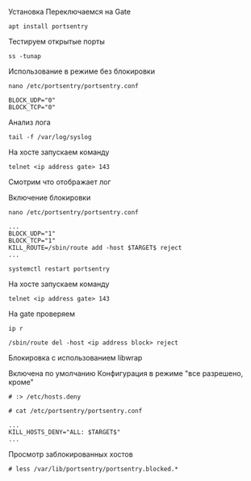 Установка
Переключаемся на Gate
```
apt install portsentry
```
Тестируем открытые порты
```
ss -tunap
```
Использование в режиме без блокировки
```
nano /etc/portsentry/portsentry.conf
```
```
BLOCK_UDP="0"
BLOCK_TCP="0"
```
Анализ лога
```
tail -f /var/log/syslog
```
На хосте запускаем команду
```
telnet <ip address gate> 143
```
Смотрим что отображает лог


Включение блокировки
```
nano /etc/portsentry/portsentry.conf
```
```
...
BLOCK_UDP="1"
BLOCK_TCP="1"
KILL_ROUTE=/sbin/route add -host $TARGET$ reject
...
```
```
systemctl restart portsentry
```
На хосте запускаем команду
```
telnet <ip address gate> 143
```

На  gate проверяем
```
ip r
```
```
/sbin/route del -host <ip address block> reject
```

Блокировка с использованием libwrap

Включена по умолчанию
Конфигурация в режиме "все разрешено, кроме"
```
# :> /etc/hosts.deny
```
```
# cat /etc/portsentry/portsentry.conf
```
```
...
KILL_HOSTS_DENY="ALL: $TARGET$"
...
```
Просмотр заблокированных хостов
```
# less /var/lib/portsentry/portsentry.blocked.*
```
